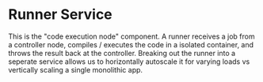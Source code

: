 # Runner Service

This is the "code execution node" component. A runner receives a job from a controller node, compiles / executes the code in a isolated container, and throws the result back at the controller. Breaking out the runner into a seperate service allows us to horizontally autoscale it for varying loads vs vertically scaling a single monolithic app.